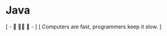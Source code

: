 # Java                             
 [ - 🦋 👨‍💻 🍁 - ]             [ Computers are fast, programmers keep it slow. ]    
